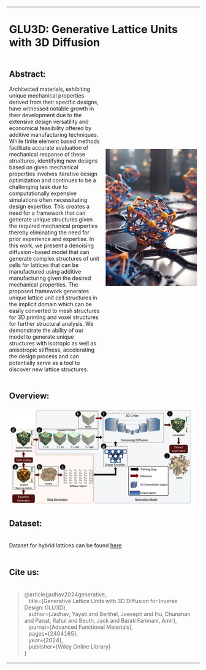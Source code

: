 <table>
  <tr>
    <td colspan="2">
      <h1>GLU3D: Generative Lattice Units with 3D Diffusion</h1>
    </td>
  </tr>
  <tr>
    <td width="50%">
      <h2>Abstract:</h2>
      <p>Architected materials, exhibiting unique mechanical properties derived from their specific designs, have witnessed notable growth in their development due to the extensive design versatility and economical feasibility offered by additive manufacturing techniques. While finite element based methods facilitate accurate evaluation of mechanical response of these structures, identifying new designs based on given mechanical properties involves iterative design optimization and continues to be a challenging task due to computationally expensive simulations often necessitating design expertise. This creates a need for a framework that can generate unique structures given the required mechanical properties thereby eliminating the need for prior experience and expertise. In this work, we present a denoising diffusion-based model that can generate complex structures of unit cells for lattices that can be manufactured using additive manufacturing given the desired mechanical properties. The proposed framework generates unique lattice unit cell structures in the implicit domain which can be easily converted to mesh structures for 3D printing and voxel structures for further structural analysis. We demonstrate the ability of our model to generate unique structures with isotropic as well as anisotropic stiffness, accelerating the design process and can potentially serve as a tool to discover new lattice structures.</p>
    </td>
    <td width="50%" align="right">
      <img src="./assets/DreamShaper_v7_A_neural_network_named_GLU3D_generates_3d_latti_0.jpg" alt="GLU3D" width="800"/>
    </td>
  </tr>

<tr>
    <td colspan="2">
    <h2>Overview:</h2>
    </td>
    </tr>
    <tr>
    <td colspan="2">
    <img src="./assets/overview_1.png">
    </td>
    </tr>



<tr>
    <td colspan="2">
    <h2>Dataset:</h2>
    </td>
    </tr>
    <tr>
    <td colspan="2">
    <p>Dataset for hybrid lattices can be found <a href="https://drive.google.com/drive/folders/1XJWHdtBtyNhfUQIkRK1XpGOgtaVkBXnp?usp=sharing">here </a> </p>
    </td>
    </tr>


<tr>
    <td colspan="2">
      <h2>Cite us:</h2>
    </td>
  </tr>
  <tr>
    <td colspan="2">
      <blockquote>
        @article{jadhav2024generative,<br>
        &nbsp;&nbsp;&nbsp;title={Generative Lattice Units with 3D Diffusion for Inverse Design: GLU3D},<br>
        &nbsp;&nbsp;&nbsp;author={Jadhav, Yayati and Berthel, Joeseph and Hu, Chunshan and Panat, Rahul and Beuth, Jack and Barati Farimani, Amir},<br>
        &nbsp;&nbsp;&nbsp;journal={Advanced Functional Materials},<br>
        &nbsp;&nbsp;&nbsp;pages={2404165},<br>
        &nbsp;&nbsp;&nbsp;year={2024},<br>
        &nbsp;&nbsp;&nbsp;publisher={Wiley Online Library}<br>
      }
      </blockquote>
    </td>
  </tr>


</table>

